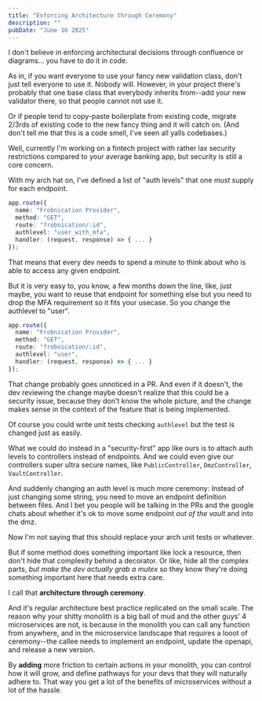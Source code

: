 ```yaml
---
title: "Enforcing Architecture through Ceremony"
description: ""
pubDate: "June 16 2025"
---
```


I don't believe in enforcing architectural decisions through
confluence or diagrams... you have to do it in code.

As in, if you want everyone to use your fancy new validation
class, don't just tell everyone to use it. Nobody will. However,
in your project there's probably that one base class that
everybody inherits from--add your new validator there, so that
people cannot not use it.

Or if people tend to copy-paste boilerplate from existing code,
migrate 2/3rds of existing code to the new fancy thing and it
will catch on. (And don't tell me that this is a code smell,
I've seen all yalls codebases.)

Well, currently I'm working on a fintech project with rather lax
security restrictions compared to your average banking app, but
security is still a core concern.

With my arch hat on, I've defined a list of "auth levels" that
one _must_ supply for each endpoint.

```ts
app.route({
  name: "Frobnication Provider",
  method: "GET",
  route: "frobnication/:id",
  authlevel: "user_with_mfa",
  handler: (request, response) => { ... }
});
```

That means that every dev needs to spend a minute to think about
who is able to access any given endpoint.

But it is very easy to, you know, a few months down the line,
like, just maybe, you want to reuse that endpoint for something
else but you need to drop the MFA requirement so it fits your
usecase. So you change the authlevel to "user".

```ts
app.route({
  name: "Frobnication Provider",
  method: "GET",
  route: "frobnication/:id",
  authlevel: "user",
  handler: (request, response) => { ... }
});
```

That change probably goes unnoticed in a PR. And even if it
doesn't, the dev reviewing the change maybe doesn't realize
that this could be a security issue, because they don't know
the whole picture, and the change makes sense in the context
of the feature that is being implemented.

Of course you could write unit tests checking `authlevel` but
the test is changed just as easily.

What we could do instead in a "security-first" app like ours is to
attach auth levels to controllers instead of endpoints. And we
could even give our controllers super ultra secure names, like
`PublicController`, `DmzController`, `VaultController`.

And suddenly changing an auth level is much more ceremony:
Instead of just changing some string, you need to move an
endpoint definition between files. And I bet you people will
be talking in the PRs and the google chats about whether it's ok
to move some endpoint _out of the vault_ and into the dmz.

Now I'm not saying that this should replace your arch unit tests
or whatever.

But if some method does something important like lock a resource,
then don't hide that complexity behind a decorator. Or like, hide
all the complex parts, _but make the dev actually grab a mutex_
so they know they're doing something important here that needs
extra care.

I call that **architecture through ceremony**.

And it's regular architecture best practice replicated on the
small scale. The reason why your shitty monolith is a big ball
of mud and the other guys' 4 microservices are not, is because
in the monolith you can call any function from anywhere, and in
the microservice landscape that requires a looot of ceremony--the
callee needs to implement an endpoint, update the openapi, and
release a new version.

By **adding** more friction to certain actions in your monolith,
you can control how it will grow, and define pathways for your
devs that they will naturally adhere to. That way you get a lot
of the benefits of microservices without a lot of the hassle.
